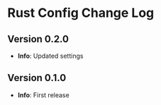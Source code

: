 # Rust Config Change Log

## Version 0.2.0

- **Info**: Updated settings

## Version 0.1.0

- **Info**: First release
